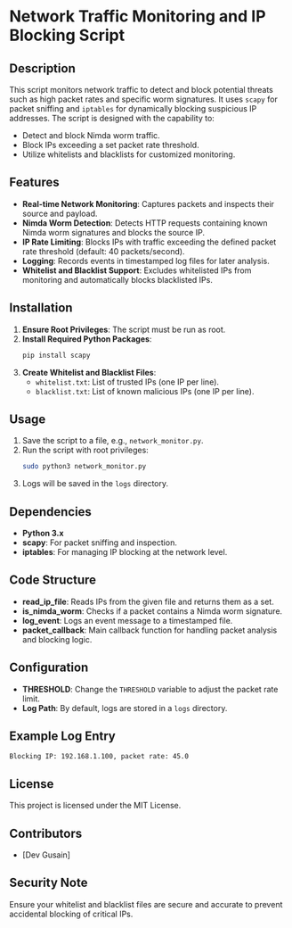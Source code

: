 
# Network Traffic Monitoring and IP Blocking Script

## Description
This script monitors network traffic to detect and block potential threats such as high packet rates and specific worm signatures. It uses `scapy` for packet sniffing and `iptables` for dynamically blocking suspicious IP addresses. The script is designed with the capability to:
- Detect and block Nimda worm traffic.
- Block IPs exceeding a set packet rate threshold.
- Utilize whitelists and blacklists for customized monitoring.

## Features
- **Real-time Network Monitoring**: Captures packets and inspects their source and payload.
- **Nimda Worm Detection**: Detects HTTP requests containing known Nimda worm signatures and blocks the source IP.
- **IP Rate Limiting**: Blocks IPs with traffic exceeding the defined packet rate threshold (default: 40 packets/second).
- **Logging**: Records events in timestamped log files for later analysis.
- **Whitelist and Blacklist Support**: Excludes whitelisted IPs from monitoring and automatically blocks blacklisted IPs.

## Installation
1. **Ensure Root Privileges**: The script must be run as root.
2. **Install Required Python Packages**:
   ```bash
   pip install scapy
   ```
3. **Create Whitelist and Blacklist Files**:
   - `whitelist.txt`: List of trusted IPs (one IP per line).
   - `blacklist.txt`: List of known malicious IPs (one IP per line).

## Usage
1. Save the script to a file, e.g., `network_monitor.py`.
2. Run the script with root privileges:
   ```bash
   sudo python3 network_monitor.py
   ```
3. Logs will be saved in the `logs` directory.

## Dependencies
- **Python 3.x**
- **scapy**: For packet sniffing and inspection.
- **iptables**: For managing IP blocking at the network level.

## Code Structure
- **read_ip_file**: Reads IPs from the given file and returns them as a set.
- **is_nimda_worm**: Checks if a packet contains a Nimda worm signature.
- **log_event**: Logs an event message to a timestamped file.
- **packet_callback**: Main callback function for handling packet analysis and blocking logic.

## Configuration
- **THRESHOLD**: Change the `THRESHOLD` variable to adjust the packet rate limit.
- **Log Path**: By default, logs are stored in a `logs` directory.

## Example Log Entry
```
Blocking IP: 192.168.1.100, packet rate: 45.0
```

## License
This project is licensed under the MIT License.

## Contributors
- [Dev Gusain]

## Security Note
Ensure your whitelist and blacklist files are secure and accurate to prevent accidental blocking of critical IPs.
